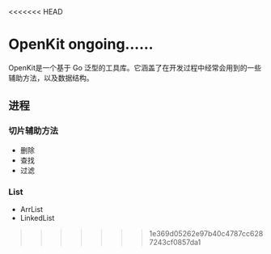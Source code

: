 <<<<<<< HEAD
# OpenKit ongoing......
OpenKit是一个基于 Go 泛型的工具库。它涵盖了在开发过程中经常会用到的一些辅助方法，以及数据结构。

## 进程
### 切片辅助方法
- 删除
- 查找
- 过滤

  
### List
- ArrList
- LinkedList


>>>>>>> 1e369d05262e97b40c4787cc6287243cf0857da1
